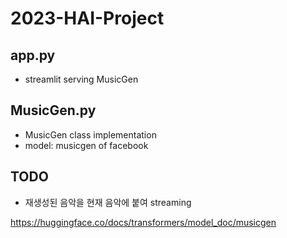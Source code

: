 # 2023-HAI-Project

## app.py

- streamlit serving MusicGen

## MusicGen.py

- MusicGen class implementation
- model: musicgen of facebook

## TODO
- 재생성된 음악을 현재 음악에 붙여 streaming


https://huggingface.co/docs/transformers/model_doc/musicgen 
